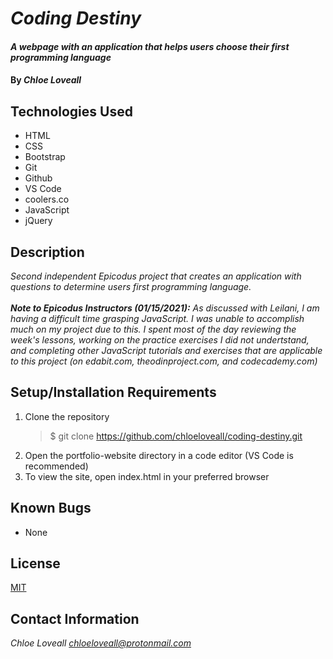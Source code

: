 # _Coding Destiny_

#### _A webpage with an application that helps users choose their first programming language_

#### By _**Chloe Loveall**_

## Technologies Used

* HTML
* CSS
* Bootstrap
* Git
* Github
* VS Code
* coolers.co
* JavaScript
* jQuery

## Description

_Second independent Epicodus project that creates an application with questions to determine users first programming language._<br><br>
_**Note to Epicodus Instructors (01/15/2021):** As discussed with Leilani, I am having a difficult time grasping JavaScript. I was unable to accomplish much on my project due to this. I spent most of the day reviewing the week's lessons, working on the practice exercises I did not undertstand, and completing other JavaScript tutorials and exercises that are applicable to this project (on edabit.com, theodinproject.com, and codecademy.com)_


## Setup/Installation Requirements

1. Clone the repository
    >$ git clone https://github.com/chloeloveall/coding-destiny.git
2. Open the portfolio-website directory in a code editor (VS Code is recommended)
3. To view the site, open index.html in your preferred browser 

## Known Bugs

* None

## License

[MIT](LICENSE.md)

## Contact Information

_Chloe Loveall <chloeloveall@protonmail.com>_